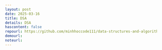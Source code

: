 ```yaml
---
layout: post
date: 2025-03-16
title: DSA
details: DSA
hascontent: false
repourl: https://github.com/minhhoccode111/data-structures-and-algorithms
demourl:
noteurl:
---
```


